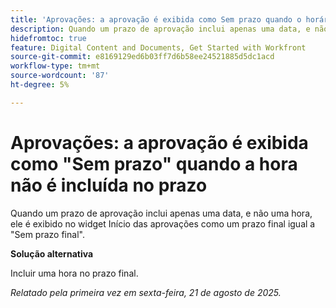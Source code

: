 ```yaml
---
title: 'Aprovações: a aprovação é exibida como Sem prazo quando o horário não está incluído no prazo'
description: Quando um prazo de aprovação inclui apenas uma data, e não uma hora, ele é exibido no widget Início das aprovações como um prazo final sem prazo.
hidefromtoc: true
feature: Digital Content and Documents, Get Started with Workfront
source-git-commit: e8169129ed6b03ff7d6b58ee24521885d5dc1acd
workflow-type: tm+mt
source-wordcount: '87'
ht-degree: 5%

---
```



# Aprovações: a aprovação é exibida como &quot;Sem prazo&quot; quando a hora não é incluída no prazo

Quando um prazo de aprovação inclui apenas uma data, e não uma hora, ele é exibido no widget Início das aprovações como um prazo final igual a &quot;Sem prazo final&quot;.

**Solução alternativa**

Incluir uma hora no prazo final.

_Relatado pela primeira vez em sexta-feira, 21 de agosto de 2025._
